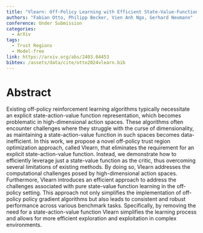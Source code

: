 ```yaml
---
title: "Vlearn: Off-Policy Learning with Efficient State-Value-Function Estimation"
authors: "Fabian Otto, Philipp Becker, Vien Anh Ngo, Gerhard Neumann"
conference: Under Submission
categories:
  - ArXiv
tags: 
  - Trust Regions
  - Model-free
link: https://arxiv.org/abs/2403.04453
bibtex: /assets/data/cite/otto2024vlearn.bib
---
```


# Abstract

Existing off-policy reinforcement learning algorithms typically necessitate an explicit state-action-value function representation, which becomes problematic in high-dimensional action spaces. 
These algorithms often encounter challenges where they struggle with the curse of dimensionality, as maintaining a state-action-value function in such spaces becomes data-inefficient.
In this work, we propose a novel off-policy trust region optimization approach, called Vlearn, that eliminates the requirement for an explicit state-action-value function. 
Instead, we demonstrate how to efficiently leverage just a state-value function as the critic, thus overcoming several limitations of existing methods. 
By doing so, Vlearn addresses the computational challenges posed by high-dimensional action spaces. 
Furthermore, Vlearn introduces an efficient approach to address the challenges associated with pure state-value function learning in the off-policy setting. 
This approach not only simplifies the implementation of off-policy policy gradient algorithms but also leads to consistent and robust performance across various benchmark tasks. 
Specifically, by removing the need for a state-action-value function Vlearn simplifies the learning process and allows for more efficient exploration and exploitation in complex environments.
